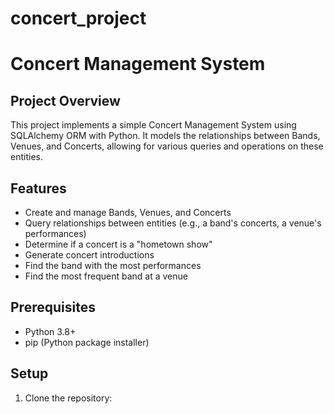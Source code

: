 # concert_project
# Concert Management System

## Project Overview

This project implements a simple Concert Management System using SQLAlchemy ORM with Python. It models the relationships between Bands, Venues, and Concerts, allowing for various queries and operations on these entities.

## Features

- Create and manage Bands, Venues, and Concerts
- Query relationships between entities (e.g., a band's concerts, a venue's performances)
- Determine if a concert is a "hometown show"
- Generate concert introductions
- Find the band with the most performances
- Find the most frequent band at a venue

## Prerequisites

- Python 3.8+
- pip (Python package installer)

## Setup

1. Clone the repository: